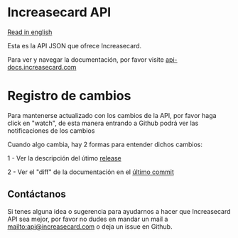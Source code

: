Increasecard API
================
[Read in english](/README.md)

Esta es la API JSON que ofrece Increasecard.

Para ver y navegar la documentación, por favor visite [api-docs.increasecard.com](http://api-docs.increasecard.com)

Registro de cambios
===================

Para mantenerse actualizado con los cambios de la API, por favor haga click en "watch", de esta manera entrando a Github podrá ver las notificaciones de los cambios

Cuando algo cambia, hay 2 formas para entender dichos cambios:

1 - Ver la descripción del útimo [release](https://github.com/IncreaseCard/api-docs/releases)

2 - Ver el "diff" de la documentación en el [último commit](https://github.com/IncreaseCard/api-docs/commits/master)

Contáctanos
-----------

Si tenes alguna idea o sugerencia para ayudarnos a hacer que Increasecard API sea mejor, por favor no dudes en mandar un mail a <mailto:api@increasecard.com> o deja un issue en Github.
